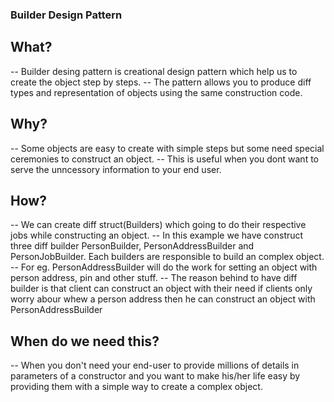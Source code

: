 ### Builder Design Pattern

## What?
-- Builder desing pattern is creational design pattern which help us to create the object step by steps.
-- The pattern allows you to produce diff types and representation of objects using the same construction code.

## Why?
-- Some objects are easy to create with simple steps but some need special ceremonies to construct an object.
-- This is useful when you dont want to serve the unncessory information to your end user.

## How?
-- We can create diff struct(Builders) which going to do their respective jobs while constructing an object.
-- In this example we have construct three diff builder PersonBuilder, PersonAddressBuilder and PersonJobBuilder. Each builders are responsible to build an complex object.
-- For eg. PersonAddressBuilder will do the work for setting an object with person address, pin and other stuff.
-- The reason behind to have diff builder is that client can construct an object with their need if clients only worry abour whew a person address then he can construct an object with PersonAddressBuilder

## When do we need this?
-- When you don't need your end-user to provide millions of details in parameters of a constructor and you want to make his/her life easy by providing them with a simple way to create a complex object.


